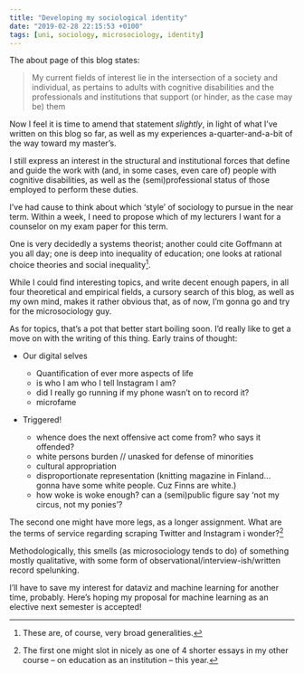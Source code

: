 ```yaml
---
title: "Developing my sociological identity"
date: "2019-02-28 22:15:53 +0100"
tags: [uni, sociology, microsociology, identity]
---
```


The about page of this blog states:

> My current fields of interest lie in the intersection of a society and individual, as pertains to adults with cognitive disabilities and the professionals and institutions that support (or hinder, as the case may be) them

Now I feel it is time to amend that statement *slightly*, in light of what I’ve written on this blog so far, as well as my experiences a-quarter-and-a-bit of the way toward my master’s.

I still express an interest in the structural and institutional forces that define and guide the work with (and, in some cases, even care of) people with cognitive disabilities, as well as the (semi)professional status of those employed to perform these duties.

I’ve had cause to think about which ‘style’ of sociology to pursue in the near term.
Within a week, I need to propose which of my lecturers I want for a counselor on my exam paper for this term.

One is very decidedly a systems theorist; another could cite Goffmann at you all day; one is deep into inequality of education; one looks at rational choice theories and social inequality[^generalities].

While I could find interesting topics, and write decent enough papers, in all four theoretical and empirical fields, a cursory search of this blog, as well as my own mind, makes it rather obvious that, as of now, I’m gonna go and try for the microsociology guy.

As for topics, that’s a pot that better start boiling soon.
I’d really like to get a move on with the writing of this thing.
Early trains of thought:

* Our digital selves
    - Quantification of ever more aspects of life
    - is who I am who I tell Instagram I am?
    - did I really go running if my phone wasn’t on to record it?
    - microfame

* Triggered!
    - whence does the next offensive act come from? who says it offended?
    - white persons burden // unasked for defense of minorities
    - cultural appropriation
    - disproportionate representation (knitting magazine in Finland... gonna
      have some white people. Cuz Finns are white.)
    - how woke is woke enough?
      can a (semi)public figure say ‘not my circus, not my ponies’?

The second one might have more legs, as a longer assignment.
What are the terms of service regarding scraping Twitter and Instagram i wonder?[^other]

Methodologically, this smells (as microsociology tends to do) of something mostly qualitative, with some form of observational/interview-ish/written record spelunking.

I’ll have to save my interest for dataviz and machine learning for another time, probably.
Here’s hoping my proposal for machine learning as an elective next semester is accepted!


[^other]: The first one might slot in nicely as one of 4 shorter essays in my other course –  on education as an institution – this year.


[^generalities]: These are, of course, very broad generalities.
